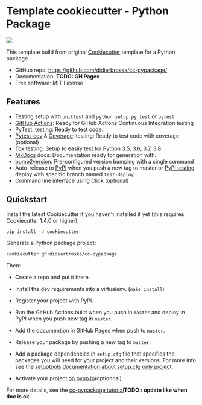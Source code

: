 # Template cookiecutter - Python Package

![](https://github.com/didierbroska/cc-pypackage/workflows/CI%20%28cookiecutter%29/badge.svg)

This template build from original [Cookiecutter][1] template for a Python package.

- GitHub repo: https://github.com/didierbroska/cc-pypackage/
- Documentation: **TODO: GH Pages**
- Free software: MIT License

## Features

- Testing setup with `unittest` and `python setup.py test` or `pytest`
- [GitHub Actions][2]: Ready for GiHub Actions Continuous Integration testing
- [PyTest][3]: testing: Ready to test code.
- [Pytest-cov][4] & [Coverage][5]: testing: Ready to test code with coverage (optional)
- [Tox][6] testing: Setup to easily test for Python 3.5, 3.6, 3.7, 3.8
- [MkDocs][7] docs: Documentation ready for generation with.
- [bump2version][8]: Pre-configured version bumping with a single command
- Auto-release to [PyPI][9]  when you push a new tag to master or [PyPI testing][10] deploy with specific branch named `test-deploy`.
- Command line interface using Click (optional)

[1]: https://github.com/audreyr/cookiecutter
[2]: https://help.github.com/en/actions
[3]: https://docs.pytest.org/
[4]: https://pytest-cov.readthedocs.io/
[5]: https://coverage.readthedocs.io/
[6]: https://tox.readthedocs.io/
[7]: https://www.mkdocs.org/
[8]: https://github.com/c4urself/bump2version
[9]: https://pypi.org/
[10]: https://test.pypi.org/

## Quickstart

Install the latest Cookiecutter if you haven't installed it yet (this requires
Cookiecutter 1.4.0 or higher):

```sh
pip install -U cookiecutter
```

Generate a Python package project:

```sh
cookiecutter gh:didierbroska/cc-pypackage
```

Then:

- Create a repo and put it there.
- Install the dev requirements into a virtualenv. (`make install`)
- Register your project with PyPI.
- Run the GitHub Actions build when you push in `master` and deploy in PyPI when you push new tag in `master`.
- Add the documention in GitHub Pages when push to `master`.
- Release your package by pushing a new tag to `master`.

- Add a package dependencies in `setup.cfg` file that specifies the packages you will need for  your project and their versions. For more info see the [setuptools documentation about setup.cfg only project](https://setuptools.readthedocs.io/en/latest/setuptools.html#setup-cfg-only-projects).
- Activate your project [on pyup.io][11](optionnal).

[11]: https://pyup.io/

For more details, see the [cc-pypackage tutorial](https://cookiecutter-pypackage.readthedocs.io/en/latest/tutorial.html)**TODO : update like when doc is ok**.

